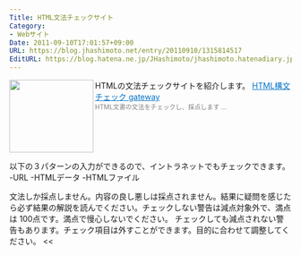 ```yaml
---
Title: HTML文法チェックサイト
Category:
- Webサイト
Date: 2011-09-10T17:01:57+09:00
URL: https://blog.jhashimoto.net/entry/20110910/1315814517
EditURL: https://blog.hatena.ne.jp/JHashimoto/jhashimoto.hatenadiary.jp/atom/entry/12921228815717257301
---
```


HTMLの文法チェックサイトを紹介します。
<a href="http://www.color-web.net/htmlchk/index.html" target="_blank"><img class="alignleft" align="left" border="0" src="http://capture.heartrails.com/150x130/shadow?http://www.color-web.net/htmlchk/index.html" alt="" width="150" height="130" /></a><a style="color:#0070C5;" href="http://www.color-web.net/htmlchk/index.html" target="_blank">HTML構文チェック gateway</a><a href="http://b.hatena.ne.jp/entry/http://www.color-web.net/htmlchk/index.html" target="_blank"><img border="0" src="http://b.hatena.ne.jp/entry/image/http://www.color-web.net/htmlchk/index.html" alt="" /></a><br><span style="color: #808080;font-size: 80%;">HTML文書の文法をチェックし、採点します ...</span><br style="clear:both;" />

以下の３パターンの入力ができるので、イントラネットでもチェックできます。
-URL
-HTMLデータ
-HTMLファイル

>>
文法しか採点しません。内容の良し悪しは採点されません。結果に疑問を感じたら必ず結果の解説を読んでください。チェックしない警告は減点対象外で、満点は 100点です。満点で慢心しないでください。 チェックしても減点されない警告もあります。チェック項目は外すことができます。目的に合わせて調整してください。
<<
